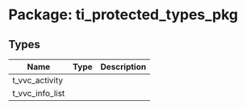 # Package: ti_protected_types_pkg
## Types
| Name            | Type | Description |
| --------------- | ---- | ----------- |
| t_vvc_activity  |      |             |
| t_vvc_info_list |      |             |
